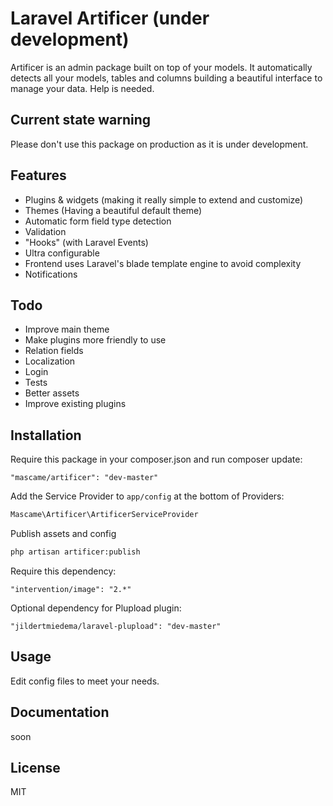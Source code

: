 Laravel Artificer (under development)
=========

Artificer is an admin package built on top of your models. It automatically detects all your models, tables and columns building a beautiful interface to manage your data. Help is needed.

Current state warning
----
Please don't use this package on production as it is under development.

Features
----

  - Plugins & widgets (making it really simple to extend and customize)
  - Themes (Having a beautiful default theme)
  - Automatic form field type detection
  - Validation
  - "Hooks" (with Laravel Events)
  - Ultra configurable
  - Frontend uses Laravel's blade template engine to avoid complexity
  - Notifications

Todo
-----------

* Improve main theme
* Make plugins more friendly to use
* Relation fields
* Localization
* Login
* Tests
* Better assets
* Improve existing plugins

Installation
--------------
Require this package in your composer.json and run composer update:

    "mascame/artificer": "dev-master"

Add the Service Provider to `app/config` at the bottom of Providers:

```php
Mascame\Artificer\ArtificerServiceProvider
```
Publish assets and config

```sh
php artisan artificer:publish
```
Require this dependency:

    "intervention/image": "2.*"

Optional dependency for Plupload plugin:

    "jildertmiedema/laravel-plupload": "dev-master"

Usage
--------------
Edit config files to meet your needs.

Documentation
--------------
soon


License
----

MIT
